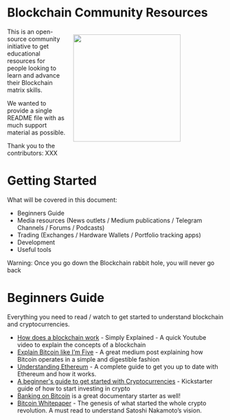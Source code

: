# Blockchain Community Resources

<a href="http://bitfwd.com/" target="_blank"><img src="https://user-images.githubusercontent.com/16810128/36655356-44051a54-1b16-11e8-85e3-df4df1d6d215.png"  width="200" style="padding: 15px; width: 250px; float: right; padding-right: 100px;" align="right" /></a>

This is an open-source community initiative to get educational resources for people looking to learn and advance their Blockchain matrix skills. 

We wanted to provide a single README file with as much support material as possible. 

Thank you to the contributors: XXX

# Getting Started

What will be covered in this document:
- Beginners Guide 
- Media resources  (News outlets / Medium publications / Telegram Channels / Forums / Podcasts)
- Trading (Exchanges / Hardware Wallets / Portfolio tracking apps)
- Development
- Useful tools 

Warning: Once you go down the Blockchain rabbit hole, you will never go back

# Beginners Guide
Everything you need to read / watch to get started to understand blockchain and cryptocurrencies. 

- [How does a blockchain work](https://www.youtube.com/watch?v=SSo_EIwHSd4) - Simply Explained - A quick Youtube video to explain the concepts of a blockchain 
- [Explain Bitcoin like I’m Five](https://medium.freecodecamp.org/explain-bitcoin-like-im-five-73b4257ac833?source=search_post---------5&gi=bd24c3d5a9b3) - A great medium post explaining how Bitcoin operates in a simple and digestible fashion
- [Understanding Ethereum](https://hackernoon.com/understanding-ethereum-a-complete-guide-6f32ea8f5888) - A complete guide to get you up to date with Ethereum and how it works. 
- [A beginner's guide to get started with Cryptocurrencies](https://hackernoon.com/a-beginners-guide-to-getting-started-with-cryptocurrencies-76027bebb1b1) - Kickstarter guide of how  to start investing in crypto 
- [Banking on Bitcoin](https://www.netflix.com/title/80154500) is a great documentary starter as well! 
- [Bitcoin Whitepaper](https://bitcoin.org/bitcoin.pdf) - The genesis of what started the whole crypto revolution. A must read to understand Satoshi Nakamoto’s vision.

